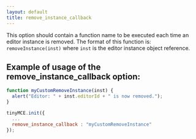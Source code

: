 ```yaml
---
layout: default
title: remove_instance_callback
---
```


This option should contain a function name to be executed each time an editor instance is removed. The format of this function is: `removeInstance(inst)` where `inst` is the editor instance object reference.

## Example of usage of the remove_instance_callback option:

```js
function myCustomRemoveInstance(inst) {
  alert("Editor: " + inst.editorId + " is now removed.");
}

tinyMCE.init({
  ...
  remove_instance_callback : "myCustomRemoveInstance"
});

```
